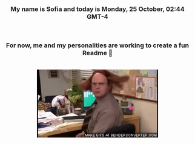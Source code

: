 


<div align="center">
<h3 >My name is Sofia and today is Monday, 25 October, 02:44 GMT-4</h3><br>
<h3 >For now, me and my personalities are working to create a fun Readme 👋
</h3><br>
<img src='img/dwight.gif' alt='working...'/>
</div>
